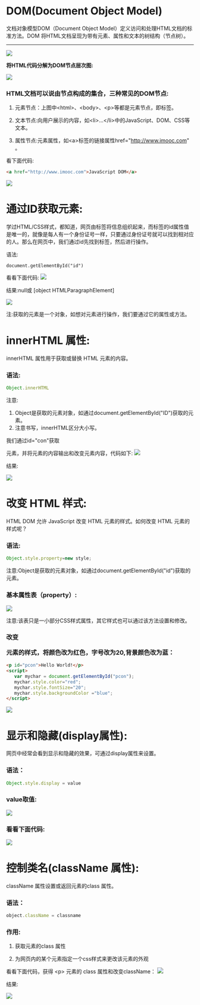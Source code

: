 # DOM(Document Object Model)
文档对象模型DOM（Document Object Model）定义访问和处理HTML文档的标准方法。DOM 将HTML文档呈现为带有元素、属性和文本的树结构（节点树）。

---
![](http://img.mukewang.com/52e4be610001c67307860420.jpg)

__将HTML代码分解为DOM节点层次图:__

![](http://img.mukewang.com/52e4bd0f0001dd8d04830279.jpg)

### HTML文档可以说由节点构成的集合，三种常见的DOM节点:
1. 元素节点：上图中\<html>、\<body>、\<p>等都是元素节点，即标签。

2. 文本节点:向用户展示的内容，如\<li>...\</li>中的JavaScript、DOM、CSS等文本。

3. 属性节点:元素属性，如\<a>标签的链接属性href="http://www.imooc.com" 。

看下面代码:
```html
<a href="http://www.imooc.com">JavaScript DOM</a>
```

![](http://img.mukewang.com/52e4bdb80001064c04480196.jpg)


# 通过ID获取元素:
学过HTML/CSS样式，都知道，网页由标签将信息组织起来，而标签的id属性值是唯一的，就像是每人有一个身份证号一样，只要通过身份证号就可以找到相对应的人。那么在网页中，我们通过id先找到标签，然后进行操作。

语法:
```javascirpt
document.getElementById("id")
```
看看下面代码:
![](http://img.mukewang.com/52e4c5950001054207900423.jpg)

结果:null或 [object HTMLParagraphElement]

![](http://img.mukewang.com/52e4c6080001734c03800275.jpg)

注:获取的元素是一个对象，如想对元素进行操作，我们要通过它的属性或方法。

# innerHTML 属性:
innerHTML 属性用于获取或替换 HTML 元素的内容。

### 语法:
```javascript
Object.innerHTML
```

注意:
1. Object是获取的元素对象，如通过document.getElementById("ID")获取的元素。
2. 注意书写，innerHTML区分大小写。

我们通过id="con"获取<p> 元素，并将元素的内容输出和改变元素内容，代码如下:
![](http://img.mukewang.com/52e4cd080001f01507220418.jpg)
  
结果:

![](http://img.mukewang.com/52e4cb5c000187ce03740251.jpg)

# 改变 HTML 样式:
HTML DOM 允许 JavaScript 改变 HTML 元素的样式。如何改变 HTML 元素的样式呢？

### 语法:
```javascript
Object.style.property=new style;
```
注意:Object是获取的元素对象，如通过document.getElementById("id")获取的元素。

### 基本属性表（property）:
![](http://img.mukewang.com/52e4d4240001dd6c04850229.jpg)

注意:该表只是一小部分CSS样式属性，其它样式也可以通过该方法设置和修改。

### 改变 <p> 元素的样式，将颜色改为红色，字号改为20,背景颜色改为蓝：
  
```html
<p id="pcon">Hello World!</p>
<script>
   var mychar = document.getElementById("pcon");
   mychar.style.color="red";
   mychar.style.fontSize="20";
   mychar.style.backgroundColor ="blue";
</script>
```
![](http://img.mukewang.com/52e4d6ae000177d203770253.jpg)

# 显示和隐藏(display属性):
网页中经常会看到显示和隐藏的效果，可通过display属性来设置。

### 语法：
```javascript
Object.style.display = value
```

### value取值:
![](http://img.mukewang.com/52e4dba5000179da04110095.jpg)

### 看看下面代码:

![](http://img.mukewang.com/52e4dcf50001bead09310689.jpg)

# 控制类名(className 属性):
className 属性设置或返回元素的class 属性。

### 语法：
```javascript
object.className = classname
```

### 作用:
1. 获取元素的class 属性

2. 为网页内的某个元素指定一个css样式来更改该元素的外观

看看下面代码，获得 \<p> 元素的 class 属性和改变className：
![](http://img.mukewang.com/52e4e28c0001c97f07980838.jpg)

结果:

![](http://img.mukewang.com/52e4e711000135d903810270.jpg)
